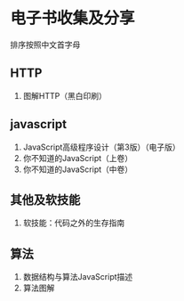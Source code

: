 # 电子书收集及分享

排序按照中文首字母

## HTTP

1. 图解HTTP（黑白印刷）

## javascript

1. JavaScript高级程序设计（第3版）（电子版）
2. 你不知道的JavaScript（上卷）
3. 你不知道的JavaScript（中卷）

## 其他及软技能

1. 软技能：代码之外的生存指南

## 算法

1. 数据结构与算法JavaScript描述
2. 算法图解